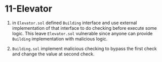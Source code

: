 # 11-Elevator

1. in `Elevator.sol` defined `Building` interface and use external implementation of that interface to do checking before execute some logic. This leave `Elevator.sol` vulnerable since anyone can provide `Building` implementation with malicious logic.

2. `Building.sol` implement malicious checking to bypass the first check and change the value at second check.
